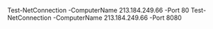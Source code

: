 Test-NetConnection -ComputerName 213.184.249.66 -Port 80
Test-NetConnection -ComputerName 213.184.249.66 -Port 8080
